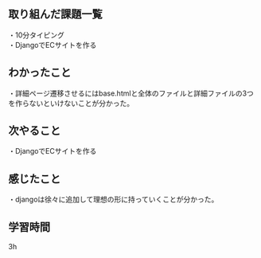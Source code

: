 ## 取り組んだ課題一覧
・10分タイピング
<br>・DjangoでECサイトを作る
## わかったこと
・詳細ページ遷移させるにはbase.htmlと全体のファイルと詳細ファイルの3つを作らないといけないことが分かった。
## 次やること
・DjangoでECサイトを作る

## 感じたこと
・djangoは徐々に追加して理想の形に持っていくことが分かった。
## 学習時間
3h
